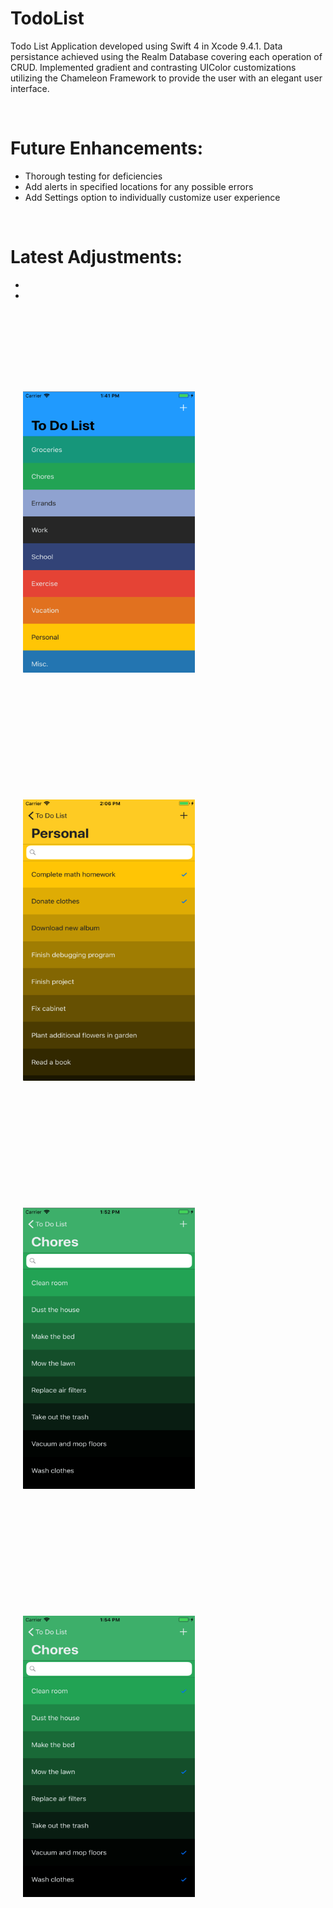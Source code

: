 # TodoList
Todo List Application developed using Swift 4 in Xcode 9.4.1. Data persistance achieved using the Realm Database 
covering each operation of CRUD. Implemented gradient and contrasting UIColor customizations utilizing the Chameleon 
Framework to provide the user with an elegant user interface.


<br>


<h1>Future Enhancements:</h1>
<ul>
  <li> Thorough testing for deficiencies </li>
  <li> Add alerts in specified locations for any possible errors </li>
  <li> Add Settings option to individually customize user experience </li>
</ul>

</br>

<h1>Latest Adjustments:</h1>
<ul>
  <li>  </li>
  <li>  </li>
</ul>


</br>

<p>
  <img src = "Images/homescreen_filled.png" width = "275" height = "450" hspace = "20" vspace = "100" alt = "Homescreen - Filled" />
  <img src = "Images/items_contrast.png" width = "275" height = "450" hspace = "20" vspace = "100" alt = "Items Page - Contrast" />
  <img src = "Images/items_unchecked.png" width = "275" height = "450" hspace = "20" vspace = "100" alt = "Items Page - Unchecked" />
  <img src = "Images/items_checked.png" width = "275" height = "450" vspace = "100" hspace = "20"  alt = "Items Page - Checked" />
</p>


</br>
